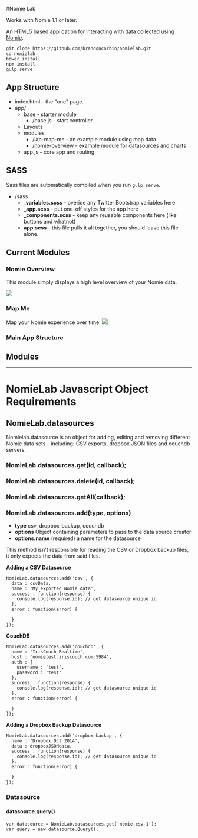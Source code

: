 #Nomie Lab

Works with Nomie 1.1 or later.

An HTML5 based application for interacting with data collected using [Nomie](http://nomie.io).

```
git clone https://github.com/brandoncorbin/nomielab.git
cd nomielab
bower install
npm install
gulp serve
```

## App Structure

- index.html - the "one" page.
- app/
  - base - starter module
      - /base.js - start controller
  - Layouts
  - modules
      - /lab-map-me - an example module using map data
      - /nomie-overview - example module for datasources and charts
  - app.js - core app and routing

## SASS

Sass files are automatically compiled when you run `gulp serve`.

- /sass
	- **_variables.scss** - overide any Twitter Bootstrap variables here
	- **_app.scss** - put one-off styles for the app here
	- **_components.scss** - keep any reusable components here (like buttons and whatnot)
	- **app.scss** - this file pulls it all together, you should leave this file alone.


## Current Modules

### Nomie Overview
This module simply displays a high level overview of your Nomie data.

![](http://snap.icorbin.com/Screen-Shot-2015-11-26-12-25-41.png)

### Map Me
Map your Nomie experience over time.
![](http://snap.icorbin.com/Screen-Shot-2015-11-26-12-29-48.png)

### Main App Structure  

## Modules

------

# NomieLab Javascript Object Requirements

## NomieLab.datasources
Nomielab.datasource is an object for adding, editing and removing different Nomie data sets - including: CSV exports,  dropbox JSON files and couchdb servers.

### NomieLab.datasources.get(id, callback);
### NomieLab.datasources.delete(id, callback);
### NomieLab.datasources.getAll(callback);
### NomieLab.datasources.add(type, options)

- **type** csv, dropbox-backup, couchdb
- **options** Object containing parameters to pass to the data source creator
 - **options.name** (required) a name for the datasource

This method isn't responsible for reading the CSV or Dropbox backup files, it only expects the data from said files.

**Adding a CSV Datasource**
~~~
NomieLab.datasources.add('csv', {
  data : csvData,
  name : 'My exported Nomie data',
  success : function(response) {
    console.log(response.id); // get datasource unique id
  },
  error : function(error) {

  }
});
~~~
**CouchDB**
~~~
NomieLab.datasources.add('couchdb', {
  name : 'IrisCouch Realtime',
  host : 'nomietest.iriscouch.com:5984',
  auth : {
    username : 'test',
    password : 'test'
  },
  success : function(response) {
    console.log(response.id); // get datasource unique id
  },
  error : function(error) {

  }
});
~~~
**Adding a Dropbox Backup Datasource**
~~~
NomieLab.datasources.add('dropbox-backup', {
  name : 'Dropbox Oct 2014',
  data : dropboxJSONdata,
  success : function(response) {
    console.log(response.id); // get datasource unique id
  },
  error : function(error) {

  }
});
~~~

### Datasource

#### datasource.query()
~~~
var datasource = NomieLab.datasources.get('nomie-csv-1');
var query = new datasource.Query();
~~~
